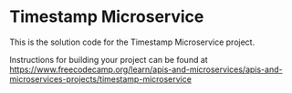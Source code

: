 # Timestamp Microservice

This is the solution code for the Timestamp Microservice project.

Instructions for building your project can be found at 
https://www.freecodecamp.org/learn/apis-and-microservices/apis-and-microservices-projects/timestamp-microservice
